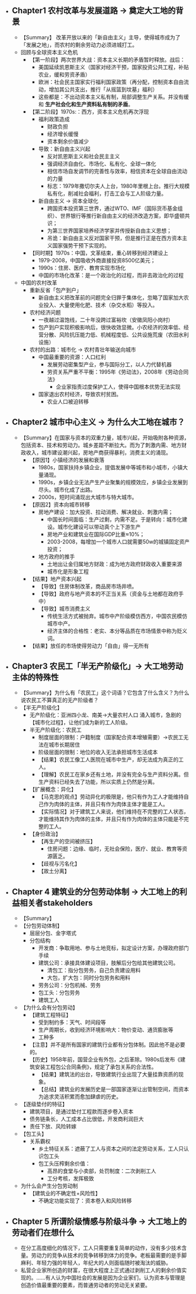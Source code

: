 - ## Chapter1 农村改革与发展道路 → 奠定大工地的背景
	- 【Summary】 改革开放以来的「新自由主义」主导，使得城市成为了「发展之地」，而农村的剩余劳动力必须进城打工。 
	- 回顾与全球资本主义危机
		- 【第一阶段】两次世界大战：资本主义长期的矛盾暂时释放。战后：
			- 美国延续凯恩斯主义（国家对经济干预，国家投资公共工程，补贴农业，缓和劳资矛盾）
			- 欧洲：社会民主国家实行福利国家政策（再分配，控制资本自由流动，增加其公共支出，推行「从摇篮到坟墓」福利）
			- 这些都是：不出动资本主义私有制，局部调整生产关系。并没有缓和 **生产社会化和生产资料私有制的矛盾**。
		- 【第二阶段】1970s:：西方，资本主义危机再次浮现
			- 福利政策造成
				- 财政负担
				- 经济增长缓慢
				- 资本剩余价值减少
			- 导致：新自由主义兴起
				- 反对凯恩斯主义和社会民主主义
				- 强调经济自由化、市场化、私有化、全球一体化
				- 相信市场自发调节的完善性与效率，相信资本在全球自由流动的力量
				- 标志：1979年撒切尔夫人上台，1980年里根上台。推行大规模私有化，削减社会福利，打击工会与工人阶级力量。
			- 新自由主义 → 资本全球化
				- 跨国资本投资第三世界，通过WTO、IMF（国际货币基金组织）、世界银行等推行新自由主义的经济改造方案，即华盛顿共识；
				- 为第三世界国家培养经济学家并传授新自由主义思想；
				- 吊诡：新自由主义反对国家干预，但是推行正是在西方资本主义国家强势干预下实现的。
		- 【同时期】1970s：中国，文革结束，重心转移到经济建设上
			- 1979-2008，中国吸收外商直接投资8500亿美元；
			- 1990s：住房、医疗、教育实现市场化
			- 中国的市场化改革：是一个政治化的过程，而非去政治化的过程
	- 中国的农村改革
		- 重新反省「包产到户」
			- 新自由主义把改革前的问题完全归罪于集体化，忽略了国家加大农业投入、大量使用化肥、技术（杂交水稻）等投入。
		- 农村经济问题
			- 一夜越过温饱线，二十年没跨过富裕坎（安徽凤阳小岗村）
			- 包产到户实现积极影响后，很快收效显微。小农经济的效率低、经营分散、风险抗压能力低、机械程度低、公共设施荒废（农田水利设施）
		- 农村的出路：城市化 → 农村青壮年输送向城市
			- 中国最重要的资源：人口红利
				- 发展劳动密集型产业，参与国际分工，以人力代替机器
				- 劳资关系严重不平衡：1995年《劳动法》，2008年《劳动合同法》
					- 企业家指责过度保护工人，使得中国根本优势无法实现
			- 国家退出农村经济，导致农村贫困。
				- 农业人口被迫转移
- ## Chapter2 城市中心主义 → 为什么大工地在城市？
	- 【Summary】在国家与资本的双重力量，城市兴起，开始吸附各种资源，包括资本、技术和劳动力。城乡差距不断拉大。而为了刺激内需、地方财政收入，城市建设潮兴起，房地产商获得暴利，消费主义的涌现。
		- 【原因1】小镇经济的发展和衰落
			- 1980s，国家扶持乡镇企业，提倡发展中等城市和小城市，小镇大量涌现。
			- 1990s，乡镇企业无法产生产业聚集的规模效应，乡镇企业发展到尽头。城市化成了出路。
			- 2000s，短时间涌现出大城市与特大城市。
		- 【原因2】资本向城市转移
			- 房地产建设：加大投资、拉动消费、解决就业、刺激内需；
				- 中国长时间面临：生产过剩，内需不足。于是转向：城市化建设。城市化建设可以带动真个上下游生产
				- 房地产业和建筑业在国际GDP比重≈10%；
				- 2003-2008，每增加一个城市人口就需要50w的城镇固定资产投资；
			- 地方政府的推手
				- 土地出让金归属地方财政：成为地方政府财政收入重要来源
				- 城市化是形象工程
		- 【结果】地产资本兴起
			- 【导致】住房体制改革，商品房市场井喷。
			- 【导致】政府与地产资本的不正当关系（资金与土地都在政府手中）
			- 【导致】城市消费主义
				- 传统生活方式被抛弃。城市中产阶级模仿西方，中国农民模仿城市中产。
				- 经济主体的合格性：老实、本分等品质在市场情景中称为贬义词。
		- 【结果】放任的市场使得劳动力「自由」得一无所有
- ## Chapter3 农民工「半无产阶级化」→ 大工地劳动主体的特殊性
	- 【Summary】为什么有「农民工」这个词语？它包含了什么含义？为什么说农民工不算真正的无产阶级者？
	- 【半无产阶级化】
		- 无产阶级化：亚洲四小龙、南美→大量农村人口 涌入城市，急剧的【城市化过程】，让他们成为新的工人阶级。
		- 半无产阶级化：农民工
			- 制度层面的限制：户籍制度（国家配合资本增殖需要）→农民工无法在城市长期居住
			- 阶级层面的限制：地位的收入无法承担城市生活成本
			- 【结果】农民工像工人医院在城市中生产，却无法成为真正的工人。
			- 【理解】农民工在家乡还有土地，并没有完全与生产资料分离。但生产资料已经失去了功能，所以实质上仍然是分离。
		- 【扩展概念：异化】
			- 【马克思的观点】劳动异化的极限是，他只有作为工人才能维持自己作为肉体的主体，并且只有作为肉体主体才能是工人。
			- 【实际情况】对于建筑工人来说，他们维持在不完整的工人状态，才能维持其作为肉体的主体，并且只有作为肉体的主体只能是不完整的工人。
		- 【身份政治】
			- 【再生产的空间被挤压】
				- 住房问题：边缘、临时，无社会保险，医疗、就业、教育等资源匮乏。
			- 【歧视与污名化】
			- 【故土分离】
- ## Chapter 4 建筑业的分包劳动体制 → 大工地上的利益相关者stakeholders
	- 【Summary】
	- 【分包劳动体制】
		- 层层分包、金字塔式
		- 分包结构
			- 开发商：争取用地、参与土地竞标，拟定设计方案，办理政府部门手续
			- 建筑公司：承接具体建设项目，肢解后分包给其他建筑公司。
				- 清包工：指分包劳务，自己负责建设用料
				- 大包，扩大包：同时分包劳务和用料
			- 劳务公司：分包机械、劳务
			- 包工头：分包劳务
			- 建筑工人
	- 【为什么会有分包劳动】
		- 【建筑工程特征】
			- 受到制约多：天气、时间段等
			- 生产周期长，收到经济环境影响大：物价变动、通货膨胀等
			- 工种多
		- 【注意】并不是所有国家的建筑行业都有分包体制。因此他不是必要的。
		- 【历史】1958年前，国营企业有外包，之后革除。1980s后发布《建筑安装工程包公合同条例》，规定了承包关系的合法性。
			- 【结果】建筑法的出台，导致建筑行业出现了大量挂靠资质的现象。
			- 【总结】建筑业的发展历史是一部国家逐渐让出管制空间，而资本为追求灵活积累而愈加肆虐的历史。
	- 【逐级垫付的特征】
		- 建筑项目，是通过垫付工程款而逐步卷入资本
		- 债务链条长，人工成本占比很低，开发商利润巨大
		- 责任下放、风险转嫁
	- 【包工头】
		- 关系霸权
			- 乡土特征关系：遮蔽了工人与资本之间的法定劳动关系，工人只认识包工头
			- 包工头压榨剩余价值：
				- 高昂的食堂与小卖部，处罚制度：二次剥削工人
				- 工分考核，发挥极致
	- 为什么会产生分包劳动制
		- 【建筑业的不确定性+风险性】
			- 不确定功能实现了：资本卷入和风险转移
- ## Chapter 5 所谓阶级情感与阶级斗争 → 大工地上的劳动者们在想什么
	- 在分工高度细化的情况下，工人只需要重复简单的动作，没有多少技术含量。劳动力的竞争从技术的竞争转移到体力的竞争。老板最需要的是手脚麻利、年轻力强的年轻人，年纪大的人则面临随时被淘汰的威胁。
	- 私营企业家所创造的财富，在很大程度上正式通过剥削工人的剩余价值实现的。……有人认为中国社会的发展是因为企业家们，认为资本与管理是创造价值最重要的要素，而普通劳动者的劳动无关紧要。
